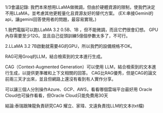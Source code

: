 1/3會議記錄:
我們本來想用LLaMA做微調，但由於硬體資源的限制，使我們決定不用LLaMA，並考慮其他更輕量化且資源友好的替代方案。
(EX:串接Gemini的api，讓gemini回答使用者的問題，最容易實現。)

1.我們電腦可以跑LLaMA 3.2 0.5B、1B ，但不能微調，而且它們很會幻想。
GPU內存需要至少12G。並且自己從頭訓練5億個參數太多了，不可行。

2.LLaMA 3.2 7B啟動就需要4G的GPU，所以我們的設備規格不OK。


RAG可用Groq的LLM，結合檢索到的文本進行生成。

CAG（Context-Augmented Generation）可以使用 LLM，結合檢索到的文本進行生成，以提供更準確和上下文相關的回答。
CAG比RAG優秀，但是CAG的論文前兩三天才出來，並且但網路上還沒有看到有人實作分享。

可以讓三個人分別操作Azure、GCP、AWS，看看哪個雲端平台最好用
Oracle Cloud也可操作看看，但Oracle Cloud只能免費用30天 

結論:泰瑞跟陳龍負責研究CAG
     耀立、家瑋、文遠負責找LLM的文本(txt檔)
